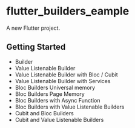 # flutter_builders_eample

A new Flutter project.

## Getting Started


- Builder
- Value Listenable Builder
- Value Listenable Builder with Bloc / Cubit
- Value Listenable Builder with Services
- Bloc Builders Universal memory
- Bloc Builders Page Memory
- Bloc Builders with Async Function
- Bloc Builders with Value Listenable Builders
- Cubit and Bloc Builders
- Cubit and Value Listenable Builders

